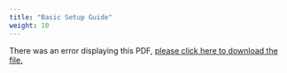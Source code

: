 ```yaml
---
title: "Basic Setup Guide"
weight: 10
---
```


<object data="https://www.truenas.com/docs/files/RSeriesBSG1.32.pdf" type="application/pdf" width="95%" height="1000">
  There was an error displaying this PDF, <a href="https://www.truenas.com/docs/files/RSeriesBSG1.32.pdf">please click here to download the file.</a>
</object>
